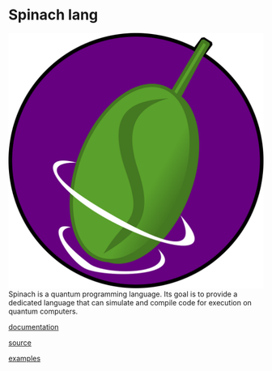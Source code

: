# Spinach lang
![logo for Spinach](spinach.png "Spinach")
Spinach is a quantum programming language.
Its goal is to provide a dedicated language that can simulate and compile code for execution on quantum computers.

[documentation](https://spinachlang.github.io/spinachsite/)


[source](https://github.com/spinachlang/spinachlang)


[examples](https://github.com/spinachlang/spinachlang-algorithms)
